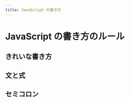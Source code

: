 ```yaml
---
title: JavaScript の書き方
---
```


# JavaScript の書き方のルール

<!--
日本語の文章は品詞ごとに区切れるように、  
JavaScript も「**トークン**」ごとに区切ることができます。  
  
たとえば日本語での「こんにちはと書かれたアラートを表示しろ」は  
`こんにちは` `と` `書か` `れ` `た` `アラート` `を` `表示` `しろ`  
のように分解することができますが、  
JavaScript の `alert("こんにちは");` も同じように  
`alert` `(` `"こんにちは"` `)` `;`  
と分解することができます。  
これらの最小の単位がトークンです！  
  
JavaScript は一部の例外を除き、トークン同士の間に  
スペースやタブ文字、改行文字を自由にいくらでも入れることができます。  
ただしトークン自体を区切ると別々のトークンに別れてしまい、別の意味になってしまいます。  
また記号のトークンと他のトークンの間はスペースなどが無くてもかまいませんが、  
記号でないトークン同士の間には必ずスペースや改行などの区切りを入れる必要があります。  
  
たとえば、これらのコードは全て同じ意味になります。  

```js
alert("こんにちは");
```

```js
 alert ( "こんにちは" ) ;
```

```js
    alert      (
  "こんにちは"

       )     ;
```

まだ習っていない文法ですが、  

```js
let money = 1300;
```

という JS コードを  

```js
letmoney=1300;
```

と書くことはできません。  
`let` と `money` のトークンが繋がり `letmoney` という別のトークンになってしまうからです。  
  
では練習として、以下のコードをできるだけ短く書いてみましょう。  
このコードは全てのトークン同士の間にスペースを入れてあります。  
(このコードの意味はまだ分からなくて大丈夫です)  

```js
let money = 5 ; if ( money >= 10 ) alert ( "うまい棒が買えた" ) ; else alert ( ( 10 - money ) + "円足りない" ) ;
```

:::details 答え
```js
let money=5;if(money>=10)alert("うまい棒が買えた");else alert((10-money)+"円足りない");
```
:::

トークンについて、理解できましたか？  
これは、後々重要になってくるので覚えときましょう。  
-->

## きれいな書き方

<!--
いくらトークン同士の間にスペースをいくつ入れても大丈夫だとしても、  
一部の場合を除きソースコードはできるだけきれいに書くべきとされています。  
コードを綺麗に書くことで、後からコードを読んだり他の人がコードを読んだときに分かりやすいなどのメリットがあります。  
逆に汚く書いてしまうとコードが読みにくくなってしまいます。  
  
コードの綺麗な書き方は人によってバラバラですが、  
例えば私の場合、さっきのコードを綺麗に書くと  

```js
let money = 5;
if (money >= 10) alert("うまい棒が買えた");
else alert((10 - money) + "円足りない");
```

となります。  

:::message
JavaScript にはコードを綺麗な形に直してくれる「コード整形ツール」や「フォーマッタ」などと呼ばれるものがいくつかあります。  
その中でも有名なのが「**Prettier**」で、 [Prettier 公式サイトの Playground](//prettier.io/playground) でその動作を試すことができます。  
Prettier を本格的に使う場合は Node.js の知識が必要となってしまうため、この本では詳しく解説しません。  
この本でのソースコードは基本的に Prettier の標準設定で整形しています。  
:::
-->

## 文と式

## セミコロン
